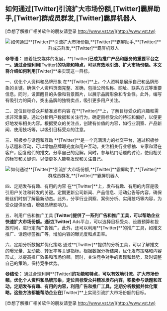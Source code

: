 ## **如何通过**[Twitter]**引流扩大市场份额,**[Twitter]**霸屏助手,**[Twitter]**群成员群发,**[Twitter]**霸屏机器人**

[😍想了解推广相关软件的朋友请登录 http://www.vst.tw](http://www.vst.tw)

 <center><img src="https://vst.tw/MP4/tuiguang/png/6.png" alt="如何通过**[Twitter]**引流扩大市场份额,**[Twitter]**霸屏助手,**[Twitter]**群成员群发,**[Twitter]**霸屏机器人"></center>

**😄导语：**
随着社交媒体的发展，**[Twitter]**已成为推广产品和服务的重要平台之一。通过合理利用**[Twitter]**的功能和特点，可以有效地引流、扩大市场份额。本文将介绍如何利用**[Twitter]**来实现这一目标。

一、优化个人资料和品牌形象
在**[Twitter]**上，个人资料是展示自己和品牌形象的关键。确保个人资料页面完整、准确，包括公司名称、网址、联系方式等重要信息。同时，设置醒目的头像和背景图片，以展示品牌形象和专业性。此外，编写有吸引力的简介，突出品牌的独特卖点，吸引更多用户关注。

二、定位目标受众并精准发布内容
在**[Twitter]**上，了解目标受众的兴趣和需求非常重要。通过分析用户数据和关注行为，确定目标受众的特征和偏好，以便更好地发布相关内容。根据受众的关注点，创建有价值的内容，如行业洞察、产品新闻、使用技巧等，以吸引目标受众的注意。

三、积极参与话题和互动
**[Twitter]**是一个充满活力的社交平台，通过积极参与话题和互动，可以增加品牌曝光度和用户互动。关注相关行业领袖、专家和潜在客户，回复他们的推文，分享自己的见解。同时，参与热门话题的讨论，使用相关的标签和关键词，以便更多人能够发现和关注自己。

 <center><img src="https://vst.tw/MP4/tuiguang/png/7.png" alt="如何通过**[Twitter]**引流扩大市场份额,**[Twitter]**霸屏助手,**[Twitter]**群成员群发,**[Twitter]**霸屏机器人"></center>

四、定期发布有趣、有用的内容
在**[Twitter]**上，发布有趣、有用的内容是吸引用户关注和转发的关键。定期更新公司新闻、产品信息、活动公告等内容，确保粉丝们时刻了解最新动态。此外，分享行业洞察、案例分析、实用技巧等内容，为受众提供价值，增强品牌影响力。

五、利用广告和推广工具
**[Twitter]**提供了一系列广告和推广工具，可以帮助企业快速扩大市场份额。通过**[Twitter]** Ads平台，可以选择目标受众、设置预算和投放时间，进行定向广告推广。此外，还可以利用**[Twitter]**的推广工具，如推文推广、话题标签推广等，增加内容的曝光度和点击率。

六、定期分析数据并优化策略
通过**[Twitter]**提供的分析工具，可以了解推文的曝光量、互动数、转发率等关键指标。根据数据分析结果，优化发布策略和内容形式，以提高推广效果和市场份额。同时，关注竞争对手的表现和趋势，及时调整自己的策略，保持竞争优势。

**😄结论：**
通过合理利用**[Twitter]**的功能和特点，可以有效地引流、扩大市场份额。优化个人资料和品牌形象，定位目标受众并精准发布内容，积极参与话题和互动，定期发布有趣、有用的内容，利用广告和推广工具，定期分析数据并优化策略，这些方法都能帮助企业在**[Twitter]**上实现引流扩大市场份额的目标。

[😍想了解推广相关软件的朋友请登录 http://www.vst.tw](http://www.vst.tw)



